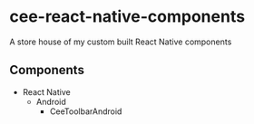 # cee-react-native-components
A store house of my custom built React Native components

## Components
* React Native
  * Android
    * CeeToolbarAndroid
